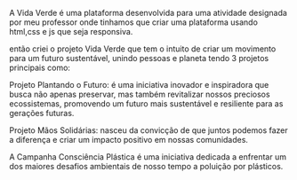 A Vida Verde é uma plataforma desenvolvida para uma atividade designada por meu professor onde tinhamos que criar uma plataforma usando html,css e js que seja responsiva.

então criei o projeto Vida Verde que tem o intuito de criar um movimento para um futuro sustentável, unindo pessoas e planeta tendo 3 projetos principais como:

Projeto Plantando o Futuro: é uma iniciativa inovador e inspiradora que busca não apenas preservar, mas também revitalizar nossos preciosos ecossistemas, promovendo um futuro mais sustentável e resiliente para as gerações futuras.

Projeto Mãos Solidárias: nasceu da convicção de que juntos podemos fazer a diferença e criar um impacto positivo em nossas comunidades.

A Campanha Consciência Plástica é uma iniciativa dedicada a enfrentar um dos maiores desafios ambientais de nosso tempo a poluição por plásticos.
